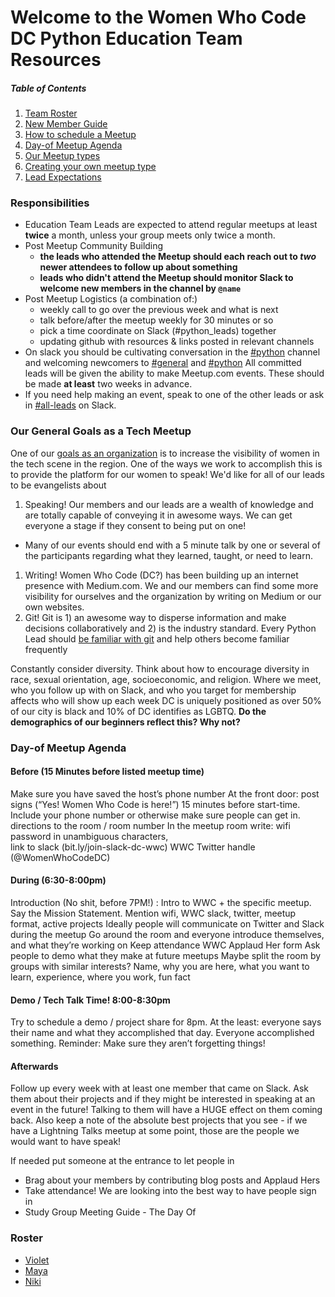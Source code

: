 # Welcome to the Women Who Code DC Python Education Team Resources

##### Table of Contents
1. [Team Roster]()
1. [New Member Guide]()
1. [How to schedule a Meetup]()
1. [Day-of Meetup Agenda]()
1. [Our Meetup types]()
1. [Creating your own meetup type]()
1. [Lead Expectations]()

### Responsibilities
- Education Team Leads are expected to attend regular meetups at least **twice** a month, unless your group meets only twice a month.
- Post Meetup Community Building
  - **the leads who attended the Meetup should each reach out to _two_ newer attendees to follow up about something**
  - **leads who didn't attend the Meetup should monitor Slack to welcome new members in the channel by `@name`**
- Post Meetup Logistics (a combination of:)
  - weekly call to go over the previous week and what is next
  - talk before/after the meetup weekly for 30 minutes or so
  - pick a time coordinate on Slack (#python_leads) together
  - updating github with resources & links posted in relevant channels
- On slack you should be cultivating conversation in the [#python]() channel and welcoming newcomers to [#general]() and [#python]()
All committed leads will be given the ability to make Meetup.com events. These should be made **at least** two weeks in advance.
- If you need help making an event, speak to one of the other leads or ask in [#all-leads]() on Slack.

### Our General Goals as a Tech Meetup
One of our [goals as an organization]() is to increase the visibility of women in the tech scene in the region. One of the ways we work to accomplish this is to provide the platform for our women to speak! 
We'd like for all of our leads to be evangelists about
1. Speaking! Our members and our leads are a wealth of knowledge and are totally capable of conveying it in awesome ways. We can get everyone a stage if they consent to being put on one!
  - Many of our events should end with a 5 minute talk by one or several of the participants regarding what they learned, taught, or need to learn.
1. Writing! Women Who Code (DC?) has been building up an internet presence with Medium.com. We and our members can find some more visibility for ourselves and the organization by writing on Medium or our own websites. 
1. Git! Git is 1) an awesome way to disperse information and make decisions collaboratively and 2) is the industry standard. Every Python Lead should [be familiar with git]() and help others become familiar frequently

Constantly consider diversity. 
Think about how to encourage diversity in race, sexual orientation, age, socioeconomic, and religion.
Where we meet, who you follow up with on Slack, and who you target for membership affects who will show up each week
DC is uniquely positioned as over 50% of our city is black and 10% of DC identifies as LGBTQ. **Do the demographics of our beginners reflect this? Why not?**


### Day-of Meetup Agenda
#### Before (15 Minutes before listed meetup time)
Make sure you have saved the host’s phone number
At the front door: post signs (“Yes! Women Who Code is here!”) 15 minutes before start-time. 
Include your phone number or otherwise make sure people can get in.
 directions to the room / room number
In the meetup room write: 
wifi password in unambiguous characters, 	
link to slack (bit.ly/join-slack-dc-wwc)
WWC Twitter handle (@WomenWhoCodeDC)
#### During (6:30-8:00pm)
Introduction (No shit, before 7PM!) :
Intro to WWC + the specific meetup. Say the Mission Statement.
Mention wifi, WWC slack, twitter, meetup format, active projects
Ideally people will communicate on Twitter and Slack during the meetup
Go around the room and everyone introduce themselves, and what they’re working on
Keep attendance 
WWC Applaud Her form
Ask people to demo what they make at future meetups
Maybe split the room by groups with similar interests?
Name, why you are here, what you want to learn, experience, where you work, fun fact
#### Demo / Tech Talk Time! 8:00-8:30pm
Try to schedule a demo / project share for 8pm.
At the least: everyone says their name and what they accomplished that day. 
Everyone accomplished something.
Reminder: Make sure they aren’t forgetting things!
#### Afterwards
Follow up every week with at least one member that came on Slack. Ask them about their projects and if they might be interested in speaking at an event in the future! Talking to them will have a HUGE effect on them coming back.
Also keep a note of the absolute best projects that you see - if we have a Lightning Talks meetup at some point, those are the people we would want to have speak!


If needed put someone at the entrance to let people in
- Brag about your members by contributing blog posts and Applaud Hers
- Take attendance! We are looking into the best way to have people sign in 
- Study Group Meeting Guide - The Day Of


### Roster
- [Violet]()
- [Maya]()
- [Niki]()

